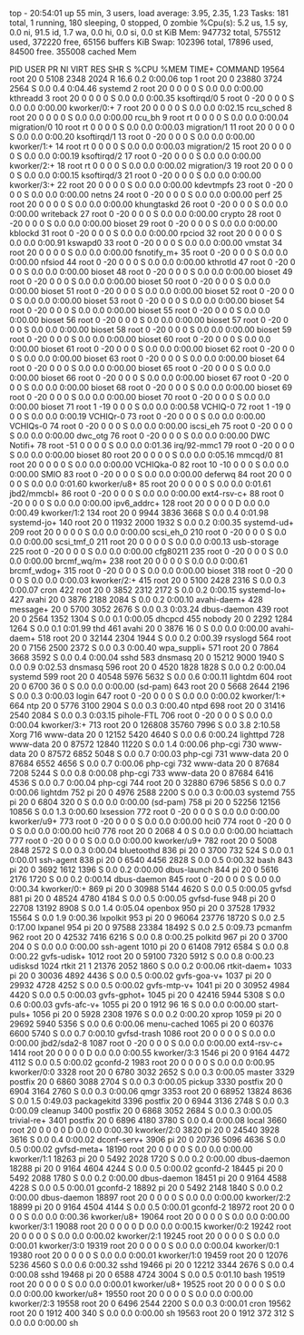 top - 20:54:01 up 55 min,  3 users,  load average: 3.95, 2.35, 1.23
Tasks: 181 total,   1 running, 180 sleeping,   0 stopped,   0 zombie
%Cpu(s):  5.2 us,  1.5 sy,  0.0 ni, 91.5 id,  1.7 wa,  0.0 hi,  0.0 si,  0.0 st
KiB Mem:    947732 total,   575512 used,   372220 free,    65156 buffers
KiB Swap:   102396 total,    17896 used,    84500 free.   355008 cached Mem

  PID USER      PR  NI    VIRT    RES    SHR S  %CPU %MEM     TIME+ COMMAND
19564 root      20   0    5108   2348   2024 R  16.6  0.2   0:00.06 top
    1 root      20   0   23880   3724   2564 S   0.0  0.4   0:04.46 systemd
    2 root      20   0       0      0      0 S   0.0  0.0   0:00.00 kthreadd
    3 root      20   0       0      0      0 S   0.0  0.0   0:00.35 ksoftirqd/0
    5 root       0 -20       0      0      0 S   0.0  0.0   0:00.00 kworker/0:+
    7 root      20   0       0      0      0 S   0.0  0.0   0:02.15 rcu_sched
    8 root      20   0       0      0      0 S   0.0  0.0   0:00.00 rcu_bh
    9 root      rt   0       0      0      0 S   0.0  0.0   0:00.04 migration/0
   10 root      rt   0       0      0      0 S   0.0  0.0   0:00.03 migration/1
   11 root      20   0       0      0      0 S   0.0  0.0   0:00.20 ksoftirqd/1
   13 root       0 -20       0      0      0 S   0.0  0.0   0:00.00 kworker/1:+
   14 root      rt   0       0      0      0 S   0.0  0.0   0:00.03 migration/2
   15 root      20   0       0      0      0 S   0.0  0.0   0:00.19 ksoftirqd/2
   17 root       0 -20       0      0      0 S   0.0  0.0   0:00.00 kworker/2:+
   18 root      rt   0       0      0      0 S   0.0  0.0   0:00.02 migration/3
   19 root      20   0       0      0      0 S   0.0  0.0   0:00.15 ksoftirqd/3
   21 root       0 -20       0      0      0 S   0.0  0.0   0:00.00 kworker/3:+
   22 root      20   0       0      0      0 S   0.0  0.0   0:00.00 kdevtmpfs
   23 root       0 -20       0      0      0 S   0.0  0.0   0:00.00 netns
   24 root       0 -20       0      0      0 S   0.0  0.0   0:00.00 perf
   25 root      20   0       0      0      0 S   0.0  0.0   0:00.00 khungtaskd
   26 root       0 -20       0      0      0 S   0.0  0.0   0:00.00 writeback
   27 root       0 -20       0      0      0 S   0.0  0.0   0:00.00 crypto
   28 root       0 -20       0      0      0 S   0.0  0.0   0:00.00 bioset
   29 root       0 -20       0      0      0 S   0.0  0.0   0:00.00 kblockd
   31 root       0 -20       0      0      0 S   0.0  0.0   0:00.00 rpciod
   32 root      20   0       0      0      0 S   0.0  0.0   0:00.91 kswapd0
   33 root       0 -20       0      0      0 S   0.0  0.0   0:00.00 vmstat
   34 root      20   0       0      0      0 S   0.0  0.0   0:00.00 fsnotify_m+
   35 root       0 -20       0      0      0 S   0.0  0.0   0:00.00 nfsiod
   44 root       0 -20       0      0      0 S   0.0  0.0   0:00.00 kthrotld
   47 root       0 -20       0      0      0 S   0.0  0.0   0:00.00 bioset
   48 root       0 -20       0      0      0 S   0.0  0.0   0:00.00 bioset
   49 root       0 -20       0      0      0 S   0.0  0.0   0:00.00 bioset
   50 root       0 -20       0      0      0 S   0.0  0.0   0:00.00 bioset
   51 root       0 -20       0      0      0 S   0.0  0.0   0:00.00 bioset
   52 root       0 -20       0      0      0 S   0.0  0.0   0:00.00 bioset
   53 root       0 -20       0      0      0 S   0.0  0.0   0:00.00 bioset
   54 root       0 -20       0      0      0 S   0.0  0.0   0:00.00 bioset
   55 root       0 -20       0      0      0 S   0.0  0.0   0:00.00 bioset
   56 root       0 -20       0      0      0 S   0.0  0.0   0:00.00 bioset
   57 root       0 -20       0      0      0 S   0.0  0.0   0:00.00 bioset
   58 root       0 -20       0      0      0 S   0.0  0.0   0:00.00 bioset
   59 root       0 -20       0      0      0 S   0.0  0.0   0:00.00 bioset
   60 root       0 -20       0      0      0 S   0.0  0.0   0:00.00 bioset
   61 root       0 -20       0      0      0 S   0.0  0.0   0:00.00 bioset
   62 root       0 -20       0      0      0 S   0.0  0.0   0:00.00 bioset
   63 root       0 -20       0      0      0 S   0.0  0.0   0:00.00 bioset
   64 root       0 -20       0      0      0 S   0.0  0.0   0:00.00 bioset
   65 root       0 -20       0      0      0 S   0.0  0.0   0:00.00 bioset
   66 root       0 -20       0      0      0 S   0.0  0.0   0:00.00 bioset
   67 root       0 -20       0      0      0 S   0.0  0.0   0:00.00 bioset
   68 root       0 -20       0      0      0 S   0.0  0.0   0:00.00 bioset
   69 root       0 -20       0      0      0 S   0.0  0.0   0:00.00 bioset
   70 root       0 -20       0      0      0 S   0.0  0.0   0:00.00 bioset
   71 root       1 -19       0      0      0 S   0.0  0.0   0:00.58 VCHIQ-0
   72 root       1 -19       0      0      0 S   0.0  0.0   0:00.19 VCHIQr-0
   73 root       0 -20       0      0      0 S   0.0  0.0   0:00.00 VCHIQs-0
   74 root       0 -20       0      0      0 S   0.0  0.0   0:00.00 iscsi_eh
   75 root       0 -20       0      0      0 S   0.0  0.0   0:00.00 dwc_otg
   76 root       0 -20       0      0      0 S   0.0  0.0   0:00.00 DWC Notifi+
   78 root     -51   0       0      0      0 S   0.0  0.0   0:01.36 irq/92-mmc1
   79 root       0 -20       0      0      0 S   0.0  0.0   0:00.00 bioset
   80 root      20   0       0      0      0 S   0.0  0.0   0:05.16 mmcqd/0
   81 root      20   0       0      0      0 S   0.0  0.0   0:00.00 VCHIQka-0
   82 root      10 -10       0      0      0 S   0.0  0.0   0:00.00 SMIO
   83 root       0 -20       0      0      0 S   0.0  0.0   0:00.00 deferwq
   84 root      20   0       0      0      0 S   0.0  0.0   0:01.60 kworker/u8+
   85 root      20   0       0      0      0 S   0.0  0.0   0:01.61 jbd2/mmcbl+
   86 root       0 -20       0      0      0 S   0.0  0.0   0:00.00 ext4-rsv-c+
   88 root       0 -20       0      0      0 S   0.0  0.0   0:00.00 ipv6_addrc+
  128 root      20   0       0      0      0 D   0.0  0.0   0:00.49 kworker/1:2
  134 root      20   0    9944   3836   3668 S   0.0  0.4   0:01.98 systemd-jo+
  140 root      20   0   11932   2000   1932 S   0.0  0.2   0:00.35 systemd-ud+
  209 root      20   0       0      0      0 S   0.0  0.0   0:00.00 scsi_eh_0
  210 root       0 -20       0      0      0 S   0.0  0.0   0:00.00 scsi_tmf_0
  211 root      20   0       0      0      0 S   0.0  0.0   0:00.13 usb-storage
  225 root       0 -20       0      0      0 S   0.0  0.0   0:00.00 cfg80211
  235 root       0 -20       0      0      0 S   0.0  0.0   0:00.00 brcmf_wq/m+
  238 root      20   0       0      0      0 S   0.0  0.0   0:00.61 brcmf_wdog+
  315 root       0 -20       0      0      0 S   0.0  0.0   0:00.00 bioset
  318 root       0 -20       0      0      0 S   0.0  0.0   0:00.03 kworker/2:+
  415 root      20   0    5100   2428   2316 S   0.0  0.3   0:00.07 cron
  422 root      20   0    3852   2312   2172 S   0.0  0.2   0:00.15 systemd-lo+
  427 avahi     20   0    3876   2188   2084 S   0.0  0.2   0:00.10 avahi-daem+
  428 message+  20   0    5700   3052   2676 S   0.0  0.3   0:03.24 dbus-daemon
  439 root      20   0    2564   1352   1304 S   0.0  0.1   0:00.05 dhcpcd
  455 nobody    20   0    2292   1284   1264 S   0.0  0.1   0:01.99 thd
  461 avahi     20   0    3876     16      0 S   0.0  0.0   0:00.00 avahi-daem+
  518 root      20   0   32144   2304   1944 S   0.0  0.2   0:00.39 rsyslogd
  564 root      20   0    7156   2500   2372 S   0.0  0.3   0:00.40 wpa_suppli+
  571 root      20   0    7864   3668   3592 S   0.0  0.4   0:00.04 sshd
  583 dnsmasq   20   0   15212   9000   1940 S   0.0  0.9   0:02.53 dnsmasq
  596 root      20   0    4520   1828   1828 S   0.0  0.2   0:00.04 systemd
  599 root      20   0   40548   5976   5632 S   0.0  0.6   0:00.11 lightdm
  604 root      20   0    6700     36      0 S   0.0  0.0   0:00.00 (sd-pam)
  643 root      20   0    5668   2644   2196 S   0.0  0.3   0:00.03 login
  647 root       0 -20       0      0      0 S   0.0  0.0   0:00.02 kworker/1:+
  664 ntp       20   0    5776   3100   2904 S   0.0  0.3   0:00.40 ntpd
  698 root      20   0   31416   2540   2084 S   0.0  0.3   0:03.15 pihole-FTL
  706 root       0 -20       0      0      0 S   0.0  0.0   0:00.04 kworker/3:+
  713 root      20   0  126808  35760   7996 S   0.0  3.8   2:10.58 Xorg
  716 www-data  20   0   12152   5420   4640 S   0.0  0.6   0:00.24 lighttpd
  728 www-data  20   0   87572  12840  11220 S   0.0  1.4   0:00.06 php-cgi
  730 www-data  20   0   87572   6852   5048 S   0.0  0.7   0:00.03 php-cgi
  731 www-data  20   0   87684   6552   4656 S   0.0  0.7   0:00.06 php-cgi
  732 www-data  20   0   87684   7208   5244 S   0.0  0.8   0:00.08 php-cgi
  733 www-data  20   0   87684   6416   4536 S   0.0  0.7   0:00.04 php-cgi
  744 root      20   0   32880   6796   5856 S   0.0  0.7   0:00.06 lightdm
  752 pi        20   0    4976   2588   2200 S   0.0  0.3   0:00.03 systemd
  755 pi        20   0    6804    320      0 S   0.0  0.0   0:00.00 (sd-pam)
  758 pi        20   0   52256  12156  10856 S   0.0  1.3   0:00.60 lxsession
  772 root       0 -20       0      0      0 S   0.0  0.0   0:00.00 kworker/u9+
  773 root       0 -20       0      0      0 S   0.0  0.0   0:00.00 hci0
  774 root       0 -20       0      0      0 S   0.0  0.0   0:00.00 hci0
  776 root      20   0    2068      4      0 S   0.0  0.0   0:00.00 hciattach
  777 root       0 -20       0      0      0 S   0.0  0.0   0:00.00 kworker/u9+
  782 root      20   0    5008   2848   2572 S   0.0  0.3   0:00.04 bluetoothd
  836 pi        20   0    3700    732    524 S   0.0  0.1   0:00.01 ssh-agent
  838 pi        20   0    6540   4456   2828 S   0.0  0.5   0:00.32 bash
  843 pi        20   0    3692   1612   1396 S   0.0  0.2   0:00.00 dbus-launch
  844 pi        20   0    5616   2176   1720 S   0.0  0.2   0:00.14 dbus-daemon
  845 root       0 -20       0      0      0 S   0.0  0.0   0:00.34 kworker/0:+
  869 pi        20   0   30988   5144   4620 S   0.0  0.5   0:00.05 gvfsd
  881 pi        20   0   48524   4780   4184 S   0.0  0.5   0:00.05 gvfsd-fuse
  948 pi        20   0   22708  13192   8908 S   0.0  1.4   0:05.04 openbox
  950 pi        20   0   37528  17932  15564 S   0.0  1.9   0:00.36 lxpolkit
  953 pi        20   0   96064  23776  18720 S   0.0  2.5   0:17.00 lxpanel
  954 pi        20   0   97588  23384  18492 S   0.0  2.5   0:09.73 pcmanfm
  962 root      20   0   42532   7416   6216 S   0.0  0.8   0:00.25 polkitd
  967 pi        20   0    3700    204      0 S   0.0  0.0   0:00.00 ssh-agent
 1010 pi        20   0   61408   7912   6584 S   0.0  0.8   0:00.22 gvfs-udisk+
 1012 root      20   0   59100   7320   5912 S   0.0  0.8   0:00.23 udisksd
 1024 rtkit     21   1   21376   2052   1860 S   0.0  0.2   0:00.06 rtkit-daem+
 1033 pi        20   0   30036   4892   4436 S   0.0  0.5   0:00.02 gvfs-goa-v+
 1037 pi        20   0   29932   4728   4252 S   0.0  0.5   0:00.02 gvfs-mtp-v+
 1041 pi        20   0   30952   4984   4420 S   0.0  0.5   0:00.03 gvfs-gphot+
 1045 pi        20   0   42416   5944   5308 S   0.0  0.6   0:00.03 gvfs-afc-v+
 1055 pi        20   0    1912     96     16 S   0.0  0.0   0:00.00 start-puls+
 1056 pi        20   0    5928   2308   1976 S   0.0  0.2   0:00.20 xprop
 1059 pi        20   0   29692   5940   5356 S   0.0  0.6   0:00.06 menu-cached
 1065 pi        20   0   60376   6600   5740 S   0.0  0.7   0:00.10 gvfsd-trash
 1086 root      20   0       0      0      0 S   0.0  0.0   0:00.00 jbd2/sda2-8
 1087 root       0 -20       0      0      0 S   0.0  0.0   0:00.00 ext4-rsv-c+
 1414 root      20   0       0      0      0 D   0.0  0.0   0:00.55 kworker/3:3
 1546 pi        20   0    9164   4472   4112 S   0.0  0.5   0:00.02 gconfd-2
 1983 root      20   0       0      0      0 S   0.0  0.0   0:00.95 kworker/0:0
 3328 root      20   0    6780   3032   2652 S   0.0  0.3   0:00.05 master
 3329 postfix   20   0    6860   3088   2704 S   0.0  0.3   0:00.05 pickup
 3330 postfix   20   0    6904   3164   2760 S   0.0  0.3   0:00.06 qmgr
 3353 root      20   0   68952  13824   8636 S   0.0  1.5   0:49.03 packagekitd
 3396 postfix   20   0    6944   3136   2748 S   0.0  0.3   0:00.09 cleanup
 3400 postfix   20   0    6868   3052   2684 S   0.0  0.3   0:00.05 trivial-re+
 3401 postfix   20   0    6896   4180   3780 S   0.0  0.4   0:00.08 local
 3660 root      20   0       0      0      0 D   0.0  0.0   0:00.30 kworker/2:0
 3820 pi        20   0   24540   3928   3616 S   0.0  0.4   0:00.02 dconf-serv+
 3906 pi        20   0   20736   5096   4636 S   0.0  0.5   0:00.02 gvfsd-meta+
18190 root      20   0       0      0      0 S   0.0  0.0   0:00.00 kworker/1:1
18263 pi        20   0    5492   2028   1720 S   0.0  0.2   0:00.00 dbus-daemon
18288 pi        20   0    9164   4604   4244 S   0.0  0.5   0:00.02 gconfd-2
18445 pi        20   0    5492   2088   1780 S   0.0  0.2   0:00.00 dbus-daemon
18451 pi        20   0    9164   4588   4228 S   0.0  0.5   0:00.01 gconfd-2
18892 pi        20   0    5492   2148   1840 S   0.0  0.2   0:00.00 dbus-daemon
18897 root      20   0       0      0      0 S   0.0  0.0   0:00.00 kworker/2:2
18899 pi        20   0    9164   4504   4144 S   0.0  0.5   0:00.01 gconfd-2
18972 root      20   0       0      0      0 S   0.0  0.0   0:00.36 kworker/u8+
19064 root      20   0       0      0      0 S   0.0  0.0   0:00.00 kworker/3:1
19088 root      20   0       0      0      0 D   0.0  0.0   0:00.15 kworker/0:2
19242 root      20   0       0      0      0 S   0.0  0.0   0:00.02 kworker/2:1
19245 root      20   0       0      0      0 S   0.0  0.0   0:00.01 kworker/3:0
19319 root      20   0       0      0      0 S   0.0  0.0   0:00.04 kworker/0:1
19380 root      20   0       0      0      0 S   0.0  0.0   0:00.01 kworker/1:0
19459 root      20   0   12076   5236   4560 S   0.0  0.6   0:00.32 sshd
19466 pi        20   0   12212   3344   2676 S   0.0  0.4   0:00.08 sshd
19468 pi        20   0    6588   4724   3004 S   0.0  0.5   0:01.10 bash
19519 root      20   0       0      0      0 S   0.0  0.0   0:00.01 kworker/u8+
19525 root      20   0       0      0      0 S   0.0  0.0   0:00.00 kworker/u8+
19550 root      20   0       0      0      0 S   0.0  0.0   0:00.00 kworker/2:3
19558 root      20   0    6496   2544   2200 S   0.0  0.3   0:00.01 cron
19562 root      20   0    1912    400    340 S   0.0  0.0   0:00.00 sh
19563 root      20   0    1912    372    312 S   0.0  0.0   0:00.00 sh
